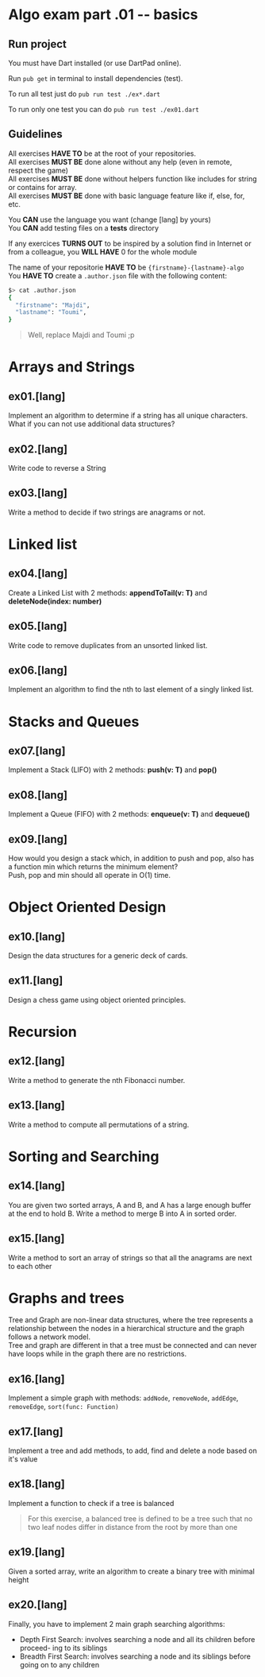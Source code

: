 # Algo exam part .01 -- basics

## Run project

You must have Dart installed (or use DartPad online).

Run `pub get` in terminal to install dependencies (test).

To run all test just do `pub run test ./ex*.dart`

To run only one test you can do `pub run test ./ex01.dart`

## Guidelines

All exercises **HAVE TO** be at the root of your repositories.<br />
All exercises **MUST BE** done alone without any help (even in remote, respect the game)<br />
All exercises **MUST BE** done without helpers function like includes for string or contains for array.<br />
All exercises **MUST BE** done with basic language feature like if, else, for, etc.<br />

You **CAN** use the language you want (change [lang] by yours)<br />
You **CAN** add testing files on a **tests** directory

If any exercices **TURNS OUT** to be inspired by a solution find in Internet or from a colleague, you **WILL HAVE** 0 for the whole module

The name of your repositorie **HAVE TO** be `{firstname}-{lastname}-algo`<br />
You **HAVE TO** create a `.author.json` file with the following content:

```sh
$> cat .author.json
{
  "firstname": "Majdi",
  "lastname": "Toumi",
}
```

> Well, replace Majdi and Toumi ;p

# Arrays and Strings

## ex01.[lang]

Implement an algorithm to determine if a string has all unique characters. What if you
can not use additional data structures?

## ex02.[lang]

Write code to reverse a String

## ex03.[lang]

Write a method to decide if two strings are anagrams or not.

# Linked list

## ex04.[lang]

Create a Linked List with 2 methods: **appendToTail(v: T)** and **deleteNode(index: number)**

## ex05.[lang]

Write code to remove duplicates from an unsorted linked list.

## ex06.[lang]

Implement an algorithm to find the nth to last element of a singly linked list.

# Stacks and Queues

## ex07.[lang]

Implement a Stack (LIFO) with 2 methods: **push(v: T)** and **pop()**

## ex08.[lang]

Implement a Queue (FIFO) with 2 methods: **enqueue(v: T)** and **dequeue()**

## ex09.[lang]

How would you design a stack which, in addition to push and pop, also has a function
min which returns the minimum element?<br />
Push, pop and min should all operate in O(1) time.

# Object Oriented Design

## ex10.[lang]

Design the data structures for a generic deck of cards.

## ex11.[lang]

Design a chess game using object oriented principles.

# Recursion

## ex12.[lang]

Write a method to generate the nth Fibonacci number.

## ex13.[lang]

Write a method to compute all permutations of a string.

# Sorting and Searching

## ex14.[lang]

You are given two sorted arrays, A and B, and A has a large enough buffer at the end to hold B. Write a method to merge B into A in sorted order.

## ex15.[lang]

Write a method to sort an array of strings so that all the anagrams are next to each other

# Graphs and trees

Tree and Graph are non-linear data structures, where the tree represents a relationship between the nodes in a hierarchical structure and the graph follows a network model.<br />
Tree and graph are different in that a tree must be connected and can never have loops while in the graph there are no restrictions.

## ex16.[lang]

Implement a simple graph with methods: `addNode`, `removeNode`, `addEdge`, `removeEdge`, `sort(func: Function)`

## ex17.[lang]

Implement a tree and add methods, to add, find and delete a node based on it's value

## ex18.[lang]

Implement a function to check if a tree is balanced

> For this exercise, a balanced tree is defined to be a tree such that no two leaf nodes differ in distance from the root by more than one

## ex19.[lang]

Given a sorted array, write an algorithm to create a binary tree with minimal height

## ex20.[lang]

Finally, you have to implement 2 main graph searching algorithms:

- Depth First Search: involves searching a node and all its children before proceed- ing to its siblings
- Breadth First Search: involves searching a node and its siblings before going on to any children
